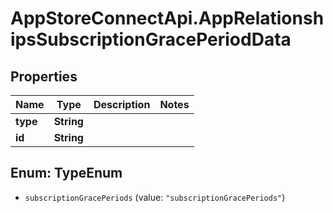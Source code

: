 # AppStoreConnectApi.AppRelationshipsSubscriptionGracePeriodData

## Properties

Name | Type | Description | Notes
------------ | ------------- | ------------- | -------------
**type** | **String** |  | 
**id** | **String** |  | 



## Enum: TypeEnum


* `subscriptionGracePeriods` (value: `"subscriptionGracePeriods"`)




